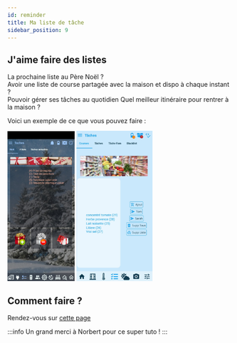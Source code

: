 ```yaml
---
id: reminder
title: Ma liste de tâche
sidebar_position: 9
---
```


## J'aime faire des listes

La prochaine liste au Père Noël ?  
Avoir une liste de course partagée avec la maison et dispo à chaque instant ?  
Pouvoir gérer ses tâches au quotidien
Quel meilleur itinéraire pour rentrer à la maison ?  

Voici un exemple de ce que vous pouvez faire :  

<img src="../../img/tutorials/reminder.png" width="30%" />
<img src="../../img/tutorials/reminder2.png" width="34%" />

## Comment faire ?

Rendez-vous sur [cette page](https://community.jeedom.com/t/tuto-faire-sa-liste-au-pere-noel/95634)

:::info
Un grand merci à Norbert pour ce super tuto !
:::
